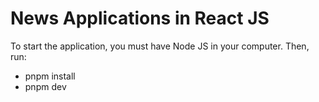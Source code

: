 # News Applications in React JS

To start the application, you must have Node JS in your computer. Then, run:

- pnpm install
- pnpm dev
